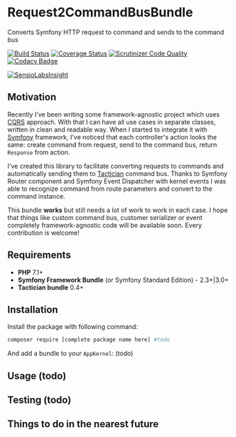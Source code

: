 # Request2CommandBusBundle
Converts Symfony HTTP request to command and sends to the command bus

[![Build Status](https://travis-ci.org/eps90/req2cmd-bundle.svg?branch=master)](https://travis-ci.org/eps90/req2cmd-bundle)
[![Coverage Status](https://coveralls.io/repos/github/eps90/req2cmd-bundle/badge.svg?branch=master)](https://coveralls.io/github/eps90/req2cmd-bundle?branch=master)
[![Scrutinizer Code Quality](https://scrutinizer-ci.com/g/eps90/req2cmd-bundle/badges/quality-score.png?b=master)](https://scrutinizer-ci.com/g/eps90/req2cmd-bundle/?branch=master)
[![Codacy Badge](https://api.codacy.com/project/badge/Grade/413e7b41b7874d818266ac668f4edd92)](https://www.codacy.com/app/eps90/req2cmd-bundle?utm_source=github.com&amp;utm_medium=referral&amp;utm_content=eps90/req2cmd-bundle&amp;utm_campaign=Badge_Grade)

[![SensioLabsInsight](https://insight.sensiolabs.com/projects/ecc340e9-deab-47da-928c-b30c384df654/big.png)](https://insight.sensiolabs.com/projects/ecc340e9-deab-47da-928c-b30c384df654)


## Motivation

Recently I've been writing some framework-agnostic project 
which uses [CQRS](https://martinfowler.com/bliki/CQRS.html) approach.
With that I can have all use cases in separate classes, written in clean
and readable way. When I started to integrate it with [Symfony](http://symfony.com) framework,
I've noticed that each controller's action looks the same: create command from request,
send to the command bus, return `Response` from action.

I've created this library to facilitate converting requests to commands
and automatically sending them to [Tactician](http://tactician.thephpleague.com/) command bus.
Thanks to Symfony Router component and Symfony Event Dispatcher with kernel events
I was able to recognize command from route parameters and convert to the command instance.

This bundle **works** but still needs a lot of work to work in each case. 
I hope that things like custom command bus, customer serializer or event completely framework-agnostic code
will be available soon.
Every contribution is welcome!

## Requirements

* **PHP** 7.1+
* **Symfony Framework Bundle** (or Symfony Standard Edition) - 2.3+|3.0+
* **Tactician bundle** 0.4+

## Installation

Install the package with following command:

```bash
composer require [complete package name here] #todo 
```

And add a bundle to your `AppKernel`: (todo)

## Usage (todo)

## Testing (todo)

## Things to do in the nearest future

